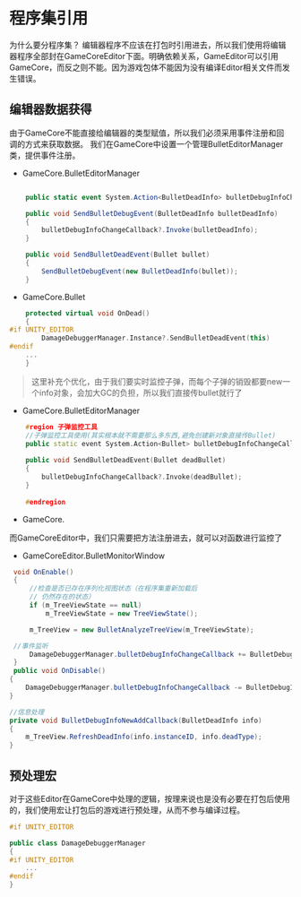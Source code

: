 # 程序集引用
为什么要分程序集？
编辑器程序不应该在打包时引用进去，所以我们使用将编辑器程序全部封在GameCoreEditor下面。明确依赖关系，GameEditor可以引用GameCore，而反之则不能。因为游戏包体不能因为没有编译Editor相关文件而发生错误。
## 编辑器数据获得
由于GameCore不能直接给编辑器的类型赋值，所以我们必须采用事件注册和回调的方式来获取数据。
我们在GameCore中设置一个管理BulletEditorManager类，提供事件注册。

+ GameCore.BulletEditorManager
```c#

    public static event System.Action<BulletDeadInfo> bulletDebugInfoChangeCallback;   //DeadInfo是自己定义的数据类

    public void SendBulletDebugEvent(BulletDeadInfo bulletDeadInfo)
    {
        bulletDebugInfoChangeCallback?.Invoke(bulletDeadInfo);
    }

    public void SendBulletDeadEvent(Bullet bullet)
    {
        SendBulletDebugEvent(new BulletDeadInfo(bullet));
    }
```

+ GameCore.Bullet
```c++
    protected virtual void OnDead()
    {
#if UNITY_EDITOR 
        DamageDebuggerManager.Instance?.SendBulletDeadEvent(this)
#endif
	...
	}
```

> 这里补充个优化，由于我们要实时监控子弹，而每个子弹的销毁都要new一个info对象，会加大GC的负担，所以我们直接传bullet就行了


+ GameCore.BulletEditorManager
```c++
    #region 子弹监控工具
    //子弹监控工具使用(其实根本就不需要那么多东西,避免创建新对象直接传Bullet)
    public static event System.Action<Bullet> bulletDebugInfoChangeCallback;
    
    public void SendBulletDeadEvent(Bullet deadBullet)
    {
        bulletDebugInfoChangeCallback?.Invoke(deadBullet);
    }
    
    #endregion
```

+ GameCore.


而GameCoreEditor中，我们只需要把方法注册进去，就可以对函数进行监控了
+ GameCoreEditor.BulletMonitorWindow
```c#
 void OnEnable()
 {
     //检查是否已存在序列化视图状态（在程序集重新加载后
     // 仍然存在的状态）
     if (m_TreeViewState == null)
         m_TreeViewState = new TreeViewState();

     m_TreeView = new BulletAnalyzeTreeView(m_TreeViewState);

 //事件监听
     DamageDebuggerManager.bulletDebugInfoChangeCallback += BulletDebugInfoNewAddCallback;
 }
 public void OnDisable()
{
	DamageDebuggerManager.bulletDebugInfoChangeCallback -= BulletDebugInfoNewAddCallback;
}

//信息处理
private void BulletDebugInfoNewAddCallback(BulletDeadInfo info)
{
	m_TreeView.RefreshDeadInfo(info.instanceID, info.deadType);
}

```

## 预处理宏
对于这些Editor在GameCore中处理的逻辑，按理来说也是没有必要在打包后使用的，我们使用宏让打包后的游戏进行预处理，从而不参与编译过程。
```c++
#if UNITY_EDITOR

public class DamageDebuggerManager
{
#if UNITY_EDITOR
	...
#endif
}
```
